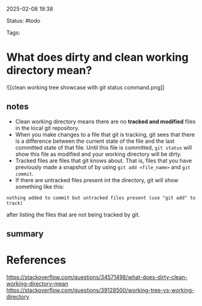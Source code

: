 2025-02-08 19:38

Status: #todo 

Tags: 

# What does dirty and clean working directory mean?
![[clean working tree showcase with git status command.png]]
## notes
- Clean working directory means there are no **tracked and modified** files in the local git repository.
- When you make changes to a file that git is tracking, git sees that there is a difference between the current state of the file and the last committed state of that file. Until this file is committed, `git status` will show this file as modified and your working directory will be dirty.
- Tracked files are files that git knows about. That is, files that you have previously made a snapshot of by using `git add <file_name>` and `git commit`.
- If there are untracked files present int the directory, git will show something like this:

```
nothing added to commit but untracked files present (use "git add" to track)
```

after listing the files that are not being tracked by git.


## summary



# References
https://stackoverflow.com/questions/34571498/what-does-dirty-clean-working-directory-mean
https://stackoverflow.com/questions/39128500/working-tree-vs-working-directory